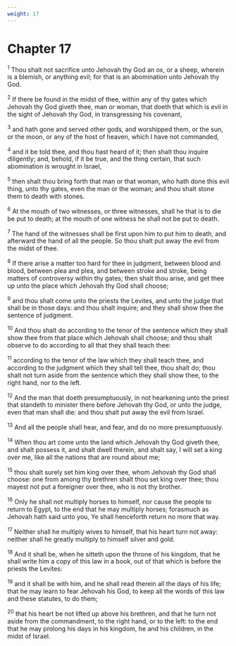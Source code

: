 ```yaml
---
weight: 17
---
```


# Chapter 17

<sup>1</sup> Thou shalt not sacrifice unto Jehovah thy God an ox, or a sheep, wherein is a blemish, or anything evil; for that is an abomination unto Jehovah thy God. 

<sup>2</sup> If there be found in the midst of thee, within any of thy gates which Jehovah thy God giveth thee, man or woman, that doeth that which is evil in the sight of Jehovah thy God, in transgressing his covenant, 

<sup>3</sup> and hath gone and served other gods, and worshipped them, or the sun, or the moon, or any of the host of heaven, which I have not commanded, 

<sup>4</sup> and it be told thee, and thou hast heard of it; then shalt thou inquire diligently; and, behold, if it be true, and the thing certain, that such abomination is wrought in Israel, 

<sup>5</sup> then shalt thou bring forth that man or that woman, who hath done this evil thing, unto thy gates, even the man or the woman; and thou shalt stone them to death with stones. 

<sup>6</sup> At the mouth of two witnesses, or three witnesses, shall he that is to die be put to death; at the mouth of one witness he shall not be put to death. 

<sup>7</sup> The hand of the witnesses shall be first upon him to put him to death, and afterward the hand of all the people. So thou shalt put away the evil from the midst of thee. 

<sup>8</sup> If there arise a matter too hard for thee in judgment, between blood and blood, between plea and plea, and between stroke and stroke, being matters of controversy within thy gates; then shalt thou arise, and get thee up unto the place which Jehovah thy God shall choose; 

<sup>9</sup> and thou shalt come unto the priests the Levites, and unto the judge that shall be in those days: and thou shalt inquire; and they shall show thee the sentence of judgment. 

<sup>10</sup> And thou shalt do according to the tenor of the sentence which they shall show thee from that place which Jehovah shall choose; and thou shalt observe to do according to all that they shall teach thee: 

<sup>11</sup> according to the tenor of the law which they shall teach thee, and according to the judgment which they shall tell thee, thou shalt do; thou shalt not turn aside from the sentence which they shall show thee, to the right hand, nor to the left. 

<sup>12</sup> And the man that doeth presumptuously, in not hearkening unto the priest that standeth to minister there before Jehovah thy God, or unto the judge, even that man shall die: and thou shalt put away the evil from Israel. 

<sup>13</sup> And all the people shall hear, and fear, and do no more presumptuously. 

<sup>14</sup> When thou art come unto the land which Jehovah thy God giveth thee, and shalt possess it, and shalt dwell therein, and shalt say, I will set a king over me, like all the nations that are round about me; 

<sup>15</sup> thou shalt surely set him king over thee, whom Jehovah thy God shall choose: one from among thy brethren shalt thou set king over thee; thou mayest not put a foreigner over thee, who is not thy brother. 

<sup>16</sup> Only he shall not multiply horses to himself, nor cause the people to return to Egypt, to the end that he may multiply horses; forasmuch as Jehovah hath said unto you, Ye shall henceforth return no more that way. 

<sup>17</sup> Neither shall he multiply wives to himself, that his heart turn not away: neither shall he greatly multiply to himself silver and gold. 

<sup>18</sup> And it shall be, when he sitteth upon the throne of his kingdom, that he shall write him a copy of this law in a book, out of that which is before the priests the Levites: 

<sup>19</sup> and it shall be with him, and he shall read therein all the days of his life; that he may learn to fear Jehovah his God, to keep all the words of this law and these statutes, to do them; 

<sup>20</sup> that his heart be not lifted up above his brethren, and that he turn not aside from the commandment, to the right hand, or to the left: to the end that he may prolong his days in his kingdom, he and his children, in the midst of Israel. 


